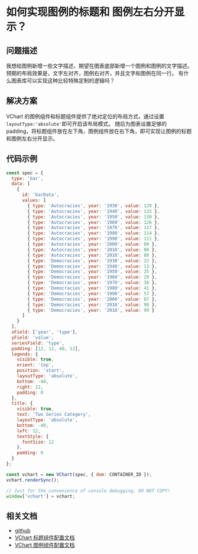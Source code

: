 # 如何实现图例的标题和 图例左右分开显示？

## 问题描述

我想给图例新增一些文字描述，期望在图表底部新增一个图例和图例的文字描述。预期的布局效果是，文字左对齐，图例右对齐，并且文字和图例在同一行。
有什么图表库可以实现这种比较特殊定制的逻辑吗？

## 解决方案

VChart 的图例组件和标题组件提供了绝对定位的布局方式，通过设置 `layoutType:'absolute'`即可开启该布局模式。
随后为图表设置足够的 padding，将标题组件放在左下角，图例组件放在右下角，即可实现让图例的标题和图例左右分开显示。

## 代码示例

```javascript livedemo
const spec = {
  type: 'bar',
  data: [
    {
      id: 'barData',
      values: [
        { type: 'Autocracies', year: '1930', value: 129 },
        { type: 'Autocracies', year: '1940', value: 133 },
        { type: 'Autocracies', year: '1950', value: 130 },
        { type: 'Autocracies', year: '1960', value: 126 },
        { type: 'Autocracies', year: '1970', value: 117 },
        { type: 'Autocracies', year: '1980', value: 114 },
        { type: 'Autocracies', year: '1990', value: 111 },
        { type: 'Autocracies', year: '2000', value: 89 },
        { type: 'Autocracies', year: '2010', value: 80 },
        { type: 'Autocracies', year: '2018', value: 80 },
        { type: 'Democracies', year: '1930', value: 22 },
        { type: 'Democracies', year: '1940', value: 13 },
        { type: 'Democracies', year: '1950', value: 25 },
        { type: 'Democracies', year: '1960', value: 29 },
        { type: 'Democracies', year: '1970', value: 38 },
        { type: 'Democracies', year: '1980', value: 41 },
        { type: 'Democracies', year: '1990', value: 57 },
        { type: 'Democracies', year: '2000', value: 87 },
        { type: 'Democracies', year: '2010', value: 98 },
        { type: 'Democracies', year: '2018', value: 99 }
      ]
    }
  ],
  xField: ['year', 'type'],
  yField: 'value',
  seriesField: 'type',
  padding: [12, 12, 40, 12],
  legends: {
    visible: true,
    orient: 'top',
    position: 'start',
    layoutType: 'absolute',
    bottom: -40,
    right: 12,
    padding: 0
  },
  title: {
    visible: true,
    text: 'Two Series Category',
    layoutType: 'absolute',
    bottom: -40,
    left: 12,
    textStyle: {
      fontSize: 12
    },
    padding: 0
  }
};

const vchart = new VChart(spec, { dom: CONTAINER_ID });
vchart.renderSync();

// Just for the convenience of console debugging, DO NOT COPY!
window['vchart'] = vchart;
```

## 相关文档

- [github](https://github.com/VisActor/VChart)
- [VChart 标题组件配置文档](https://visactor.io/vchart/option/barChart#title.layoutType)
- [VChart 图例组件配置文档](https://visactor.io/vchart/option/barChart-legends-discrete#layoutType)
